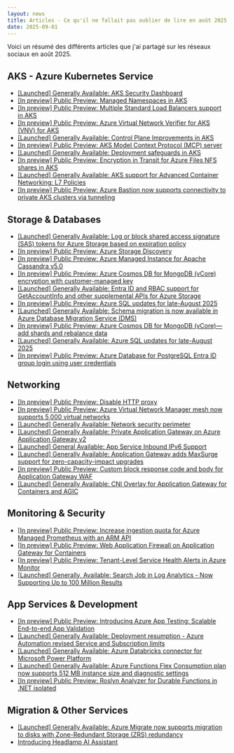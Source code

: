 ```yaml
---
layout: news
title: Articles - Ce qu'il ne fallait pas oublier de lire en août 2025
date: 2025-09-01
---
```


Voici un résumé des différents articles que j'ai partagé sur les réseaux sociaux en août 2025.

## AKS - Azure Kubernetes Service

- [[Launched] Generally Available: AKS Security Dashboard](https://azure.microsoft.com/updates?id=499366?WT.mc_id=AZ-MVP-4039694)
- [[In preview] Public Preview: Managed Namespaces in AKS](https://azure.microsoft.com/updates?id=499371?WT.mc_id=AZ-MVP-4039694)
- [[In preview] Public Preview: Multiple Standard Load Balancers support in AKS](https://azure.microsoft.com/updates?id=499356?WT.mc_id=AZ-MVP-4039694)
- [[In preview] Public Preview: Azure Virtual Network Verifier for AKS (VNV) for AKS](https://azure.microsoft.com/updates?id=499361?WT.mc_id=AZ-MVP-4039694)
- [[Launched] Generally Available: Control Plane Improvements in AKS](https://azure.microsoft.com/updates?id=499313?WT.mc_id=AZ-MVP-4039694)
- [[In preview] Public Preview: AKS Model Context Protocol (MCP) server](https://azure.microsoft.com/updates?id=499326?WT.mc_id=AZ-MVP-4039694)
- [[Launched] Generally Available: Deployment safeguards in AKS](https://azure.microsoft.com/updates?id=499299?WT.mc_id=AZ-MVP-4039694)
- [[In preview] Public Preview: Encryption in Transit for Azure Files NFS shares in AKS](https://azure.microsoft.com/updates?id=499294?WT.mc_id=AZ-MVP-4039694)
- [[Launched] Generally Available: AKS support for Advanced Container Networking: L7 Policies](https://azure.microsoft.com/updates?id=499274?WT.mc_id=AZ-MVP-4039694)
- [[In preview] Public Preview: Azure Bastion now supports connectivity to private AKS clusters via tunneling](https://azure.microsoft.com/updates?id=500996?WT.mc_id=AZ-MVP-4039694)

## Storage & Databases

- [[Launched] Generally Available: Log or block shared access signature (SAS) tokens for Azure Storage based on expiration policy](https://azure.microsoft.com/updates?id=498759?WT.mc_id=AZ-MVP-4039694)
- [[In preview] Public Preview: Azure Storage Discovery](https://azure.microsoft.com/updates?id=499143?WT.mc_id=AZ-MVP-4039694)
- [[In preview] Public Preview: Azure Managed Instance for Apache Cassandra v5.0](https://azure.microsoft.com/updates?id=499753?WT.mc_id=AZ-MVP-4039694)
- [[In preview] Public Preview: Azure Cosmos DB for MongoDB (vCore) encryption with customer-managed key](https://azure.microsoft.com/updates?id=499670?WT.mc_id=AZ-MVP-4039694)
- [[Launched] Generally Available: Entra ID and RBAC support for GetAccountInfo and other supplemental APIs for Azure Storage](https://azure.microsoft.com/updates?id=496287?WT.mc_id=AZ-MVP-4039694)
- [[In preview] Public Preview: Azure SQL updates for late-August 2025](https://azure.microsoft.com/updates?id=500780?WT.mc_id=AZ-MVP-4039694)
- [[Launched] Generally Available: Schema migration is now available in Azure Database Migration Service (DMS)](https://azure.microsoft.com/updates?id=500770?WT.mc_id=AZ-MVP-4039694)
- [[In preview] Public Preview: Azure Cosmos DB for MongoDB (vCore)—add shards and rebalance data](https://azure.microsoft.com/updates?id=500755?WT.mc_id=AZ-MVP-4039694)
- [[Launched] Generally Available: Azure SQL updates for late-August 2025](https://azure.microsoft.com/updates?id=500785?WT.mc_id=AZ-MVP-4039694)
- [[In preview] Public Preview: Azure Database for PostgreSQL Entra ID group login using user credentials](https://azure.microsoft.com/updates?id=500790?WT.mc_id=AZ-MVP-4039694)

## Networking

- [[In preview] Public Preview: Disable HTTP proxy](https://azure.microsoft.com/updates?id=499279?WT.mc_id=AZ-MVP-4039694)
- [[In preview] Public Preview: Azure Virtual Network Manager mesh now supports 5,000 virtual networks](https://azure.microsoft.com/updates?id=499782?WT.mc_id=AZ-MVP-4039694)
- [[Launched] Generally Available: Network security perimeter](https://azure.microsoft.com/updates?id=496002?WT.mc_id=AZ-MVP-4039694)
- [[Launched] Generally Available: Private Application Gateway on Azure Application Gateway v2](https://azure.microsoft.com/updates?id=500225?WT.mc_id=AZ-MVP-4039694)
- [[Launched] General Available: App Service Inbound IPv6 Support](https://azure.microsoft.com/updates?id=499998?WT.mc_id=AZ-MVP-4039694)
- [[Launched] Generally Available: Application Gateway adds MaxSurge support for zero-capacity-impact upgrades](https://azure.microsoft.com/updates?id=501017?WT.mc_id=AZ-MVP-4039694)
- [[In preview] Public Preview: Custom block response code and body for Application Gateway WAF](https://azure.microsoft.com/updates?id=501323?WT.mc_id=AZ-MVP-4039694)
- [[Launched] Generally Available: CNI Overlay for Application Gateway for Containers and AGIC](https://azure.microsoft.com/updates?id=500991?WT.mc_id=AZ-MVP-4039694)

## Monitoring & Security

- [[In preview] Public Preview: Increase ingestion quota for Azure Managed Prometheus with an ARM API](https://azure.microsoft.com/updates?id=499346?WT.mc_id=AZ-MVP-4039694)
- [[In preview] Public Preview: Web Application Firewall on Application Gateway for Containers](https://azure.microsoft.com/updates?id=499308?WT.mc_id=AZ-MVP-4039694)
- [[In preview] Public Preview: Tenant-Level Service Health Alerts in Azure Monitor](https://azure.microsoft.com/updates?id=499776?WT.mc_id=AZ-MVP-4039694)
- [[Launched] Generally, Available: Search Job in Log Analytics - Now Supporting Up to 100 Million Results](https://azure.microsoft.com/updates?id=500879?WT.mc_id=AZ-MVP-4039694)

## App Services & Development

- [[In preview] Public Preview: Introducing Azure App Testing: Scalable End-to-end App Validation](https://azure.microsoft.com/updates?id=500203?WT.mc_id=AZ-MVP-4039694)
- [[Launched] Generally Available: Deployment resumption - Azure Automation revised Service and Subscription limits](https://azure.microsoft.com/updates?id=500198?WT.mc_id=AZ-MVP-4039694)
- [[Launched] Generally Available: Azure Databricks connector for Microsoft Power Platform](https://azure.microsoft.com/updates?id=500583?WT.mc_id=AZ-MVP-4039694)
- [[Launched] Generally Available: Azure Functions Flex Consumption plan now supports 512 MB instance size and diagnostic settings](https://azure.microsoft.com/updates?id=500369?WT.mc_id=AZ-MVP-4039694)
- [[In preview] Public Preview: Roslyn Analyzer for Durable Functions in .NET isolated](https://azure.microsoft.com/updates?id=500473?WT.mc_id=AZ-MVP-4039694)

## Migration & Other Services

- [[Launched] Generally Available: Azure Migrate now supports migration to disks with Zone-Redundant Storage (ZRS) redundancy](https://azure.microsoft.com/updates?id=501233?WT.mc_id=AZ-MVP-4039694)
- [Introducing Headlamp AI Assistant](https://kubernetes.io/blog/2025/08/07/introducing-headlamp-ai-assistant/)

